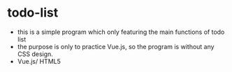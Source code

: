 # todo-list
- this is a simple program which only featuring the main functions of todo list
- the purpose is only to practice Vue.js, so the program is without any CSS design.
- Vue.js/ HTML5 
